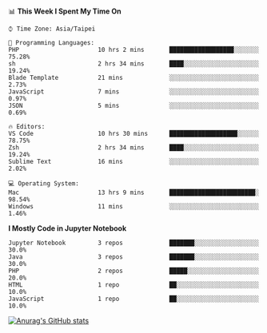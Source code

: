 <!--### Hi there 👋-->

<!--
**treevel/treevel** is a ✨ _special_ ✨ repository because its `README.md` (this file) appears on your GitHub profile.

Here are some ideas to get you started:

- 🔭 I’m currently working on ...
- 🌱 I’m currently learning ...
- 👯 I’m looking to collaborate on ...
- 🤔 I’m looking for help with ...
- 💬 Ask me about ...
- 📫 How to reach me: ...
- 😄 Pronouns: ...
- ⚡ Fun fact: ...
-->

<!--START_SECTION:waka-->
📊 **This Week I Spent My Time On** 

```text
⌚︎ Time Zone: Asia/Taipei

💬 Programming Languages: 
PHP                      10 hrs 2 mins       ██████████████████░░░░░░░   75.28% 
sh                       2 hrs 34 mins       ████░░░░░░░░░░░░░░░░░░░░░   19.24% 
Blade Template           21 mins             ░░░░░░░░░░░░░░░░░░░░░░░░░   2.73% 
JavaScript               7 mins              ░░░░░░░░░░░░░░░░░░░░░░░░░   0.97% 
JSON                     5 mins              ░░░░░░░░░░░░░░░░░░░░░░░░░   0.69%

🔥 Editors: 
VS Code                  10 hrs 30 mins      ███████████████████░░░░░░   78.75% 
Zsh                      2 hrs 34 mins       ████░░░░░░░░░░░░░░░░░░░░░   19.24% 
Sublime Text             16 mins             ░░░░░░░░░░░░░░░░░░░░░░░░░   2.02%

💻 Operating System: 
Mac                      13 hrs 9 mins       ████████████████████████░   98.54% 
Windows                  11 mins             ░░░░░░░░░░░░░░░░░░░░░░░░░   1.46%

```

**I Mostly Code in Jupyter Notebook** 

```text
Jupyter Notebook         3 repos             ███████░░░░░░░░░░░░░░░░░░   30.0% 
Java                     3 repos             ███████░░░░░░░░░░░░░░░░░░   30.0% 
PHP                      2 repos             █████░░░░░░░░░░░░░░░░░░░░   20.0% 
HTML                     1 repo              ██░░░░░░░░░░░░░░░░░░░░░░░   10.0% 
JavaScript               1 repo              ██░░░░░░░░░░░░░░░░░░░░░░░   10.0%

```



<!--END_SECTION:waka-->

<!-- GitHub Stats Card-->
[![Anurag's GitHub stats](https://github-readme-stats.vercel.app/api?username=treevel&show_icons=true&theme=monokai&count_private=true)](https://github.com/anuraghazra/github-readme-stats)
